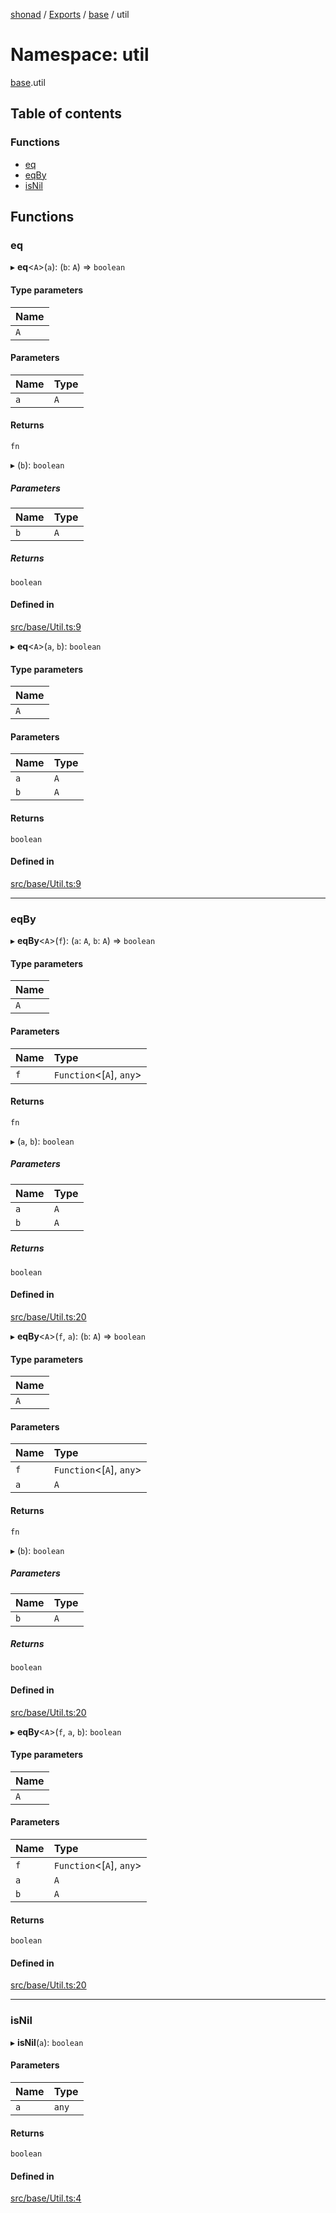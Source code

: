 [shonad](../README.md) / [Exports](../modules.md) / [base](base.md) / util

# Namespace: util

[base](base.md).util

## Table of contents

### Functions

- [eq](base.util.md#eq)
- [eqBy](base.util.md#eqby)
- [isNil](base.util.md#isnil)

## Functions

### eq

▸ **eq**<`A`\>(`a`): (`b`: `A`) => `boolean`

#### Type parameters

| Name |
| :------ |
| `A` |

#### Parameters

| Name | Type |
| :------ | :------ |
| `a` | `A` |

#### Returns

`fn`

▸ (`b`): `boolean`

##### Parameters

| Name | Type |
| :------ | :------ |
| `b` | `A` |

##### Returns

`boolean`

#### Defined in

[src/base/Util.ts:9](https://github.com/jonlaing/shonad/blob/0ae3fab/src/base/Util.ts#L9)

▸ **eq**<`A`\>(`a`, `b`): `boolean`

#### Type parameters

| Name |
| :------ |
| `A` |

#### Parameters

| Name | Type |
| :------ | :------ |
| `a` | `A` |
| `b` | `A` |

#### Returns

`boolean`

#### Defined in

[src/base/Util.ts:9](https://github.com/jonlaing/shonad/blob/0ae3fab/src/base/Util.ts#L9)

___

### eqBy

▸ **eqBy**<`A`\>(`f`): (`a`: `A`, `b`: `A`) => `boolean`

#### Type parameters

| Name |
| :------ |
| `A` |

#### Parameters

| Name | Type |
| :------ | :------ |
| `f` | `Function`<[`A`], `any`\> |

#### Returns

`fn`

▸ (`a`, `b`): `boolean`

##### Parameters

| Name | Type |
| :------ | :------ |
| `a` | `A` |
| `b` | `A` |

##### Returns

`boolean`

#### Defined in

[src/base/Util.ts:20](https://github.com/jonlaing/shonad/blob/0ae3fab/src/base/Util.ts#L20)

▸ **eqBy**<`A`\>(`f`, `a`): (`b`: `A`) => `boolean`

#### Type parameters

| Name |
| :------ |
| `A` |

#### Parameters

| Name | Type |
| :------ | :------ |
| `f` | `Function`<[`A`], `any`\> |
| `a` | `A` |

#### Returns

`fn`

▸ (`b`): `boolean`

##### Parameters

| Name | Type |
| :------ | :------ |
| `b` | `A` |

##### Returns

`boolean`

#### Defined in

[src/base/Util.ts:20](https://github.com/jonlaing/shonad/blob/0ae3fab/src/base/Util.ts#L20)

▸ **eqBy**<`A`\>(`f`, `a`, `b`): `boolean`

#### Type parameters

| Name |
| :------ |
| `A` |

#### Parameters

| Name | Type |
| :------ | :------ |
| `f` | `Function`<[`A`], `any`\> |
| `a` | `A` |
| `b` | `A` |

#### Returns

`boolean`

#### Defined in

[src/base/Util.ts:20](https://github.com/jonlaing/shonad/blob/0ae3fab/src/base/Util.ts#L20)

___

### isNil

▸ **isNil**(`a`): `boolean`

#### Parameters

| Name | Type |
| :------ | :------ |
| `a` | `any` |

#### Returns

`boolean`

#### Defined in

[src/base/Util.ts:4](https://github.com/jonlaing/shonad/blob/0ae3fab/src/base/Util.ts#L4)
